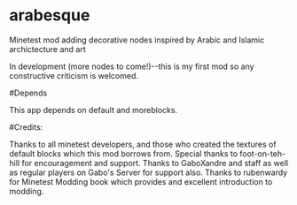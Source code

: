 # arabesque
Minetest mod adding decorative nodes inspired by Arabic and Islamic archictecture and art

In development (more nodes to come!)--this is my first mod so any constructive criticism is welcomed.

#Depends 

This app depends on default and moreblocks.  

#Credits:

Thanks to all minetest developers, and those who created the textures of default blocks which this mod borrows from.
Special thanks to foot-on-teh-hill for encouragement and support.
Thanks to GaboXandre and staff as well as regular players on Gabo's Server for support also.
Thanks to rubenwardy for Minetest Modding book which provides and excellent introduction to modding.
